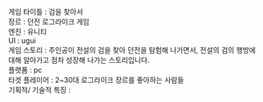 게임 타이틀 : 검을 찾아서                                                  
장르 : 던전 로그라이크 게임                          
엔진 : 유니티                             
UI : ugui                            
게임 스토리 : 주인공이 전설의 검을 찾아 던전을 탐험해 나가면서, 전설의 검의 행방에 대해 알아가고 점차 성장해 나가는 스토리입니다.                    
플랫폼 : pc                              
타겟 플레이어 : 2~30대 로그라이크 장르를 좋아하는 사람들          
기획적/ 기술적 특징 : 
